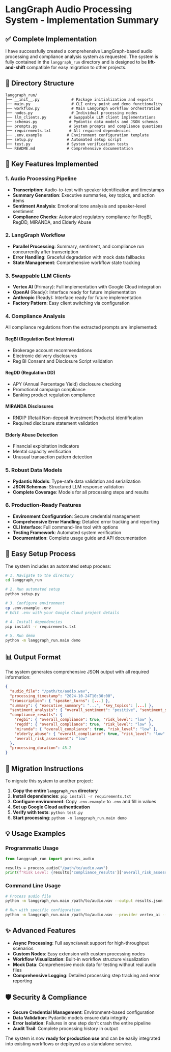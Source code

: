 # LangGraph Audio Processing System - Implementation Summary

## ✅ Complete Implementation

I have successfully created a comprehensive LangGraph-based audio processing and compliance analysis system as requested. The system is fully contained in the `langgraph_run` directory and is designed to be **lift-and-shift** compatible for easy migration to other projects.

## 📁 Directory Structure

```
langgraph_run/
├── __init__.py              # Package initialization and exports
├── main.py                  # CLI entry point and demo functionality
├── workflow.py              # Main LangGraph workflow orchestration
├── nodes.py                 # Individual processing nodes
├── llm_clients.py          # Swappable LLM client implementations
├── schemas.py              # Pydantic data models and JSON schemas
├── prompts.py              # System prompts and compliance questions
├── requirements.txt        # All required dependencies
├── .env.example           # Environment configuration template
├── setup.py               # Automated setup script
├── test.py                # System verification tests
└── README.md              # Comprehensive documentation
```

## 🚀 Key Features Implemented

### 1. **Audio Processing Pipeline**

- **Transcription**: Audio-to-text with speaker identification and timestamps
- **Summary Generation**: Executive summaries, key topics, and action items
- **Sentiment Analysis**: Emotional tone analysis and speaker-level sentiment
- **Compliance Checks**: Automated regulatory compliance for RegBI, RegDD, MIRANDA, and Elderly Abuse

### 2. **LangGraph Workflow**

- **Parallel Processing**: Summary, sentiment, and compliance run concurrently after transcription
- **Error Handling**: Graceful degradation with mock data fallbacks
- **State Management**: Comprehensive workflow state tracking

### 3. **Swappable LLM Clients**

- **Vertex AI** (Primary): Full implementation with Google Cloud integration
- **OpenAI** (Ready): Interface ready for future implementation
- **Anthropic** (Ready): Interface ready for future implementation
- **Factory Pattern**: Easy client switching via configuration

### 4. **Compliance Analysis**

All compliance regulations from the extracted prompts are implemented:

#### RegBI (Regulation Best Interest)

- Brokerage account recommendations
- Electronic delivery disclosures
- Reg BI Consent and Disclosure Script validation

#### RegDD (Regulation DD)

- APY (Annual Percentage Yield) disclosure checking
- Promotional campaign compliance
- Banking product regulation compliance

#### MIRANDA Disclosures

- RNDIP (Retail Non-deposit Investment Products) identification
- Required disclosure statement validation

#### Elderly Abuse Detection

- Financial exploitation indicators
- Mental capacity verification
- Unusual transaction pattern detection

### 5. **Robust Data Models**

- **Pydantic Models**: Type-safe data validation and serialization
- **JSON Schemas**: Structured LLM response validation
- **Complete Coverage**: Models for all processing steps and results

### 6. **Production-Ready Features**

- **Environment Configuration**: Secure credential management
- **Comprehensive Error Handling**: Detailed error tracking and reporting
- **CLI Interface**: Full command-line tool with options
- **Testing Framework**: Automated system verification
- **Documentation**: Complete usage guide and API documentation

## 🔧 Easy Setup Process

The system includes an automated setup process:

```bash
# 1. Navigate to the directory
cd langgraph_run

# 2. Run automated setup
python setup.py

# 3. Configure environment
cp .env.example .env
# Edit .env with your Google Cloud project details

# 4. Install dependencies
pip install -r requirements.txt

# 5. Run demo
python -m langgraph_run.main demo
```

## 📊 Output Format

The system generates comprehensive JSON output with all required information:

```json
{
  "audio_file": "/path/to/audio.wav",
  "processing_timestamp": "2024-10-24T10:30:00",
  "transcription": { "speaker_turns": [...] },
  "summary": { "executive_summary": "...", "key_topics": [...] },
  "sentiment_analysis": { "overall_sentiment": "positive", "sentiment_score": 0.7 },
  "compliance_results": {
    "regbi": { "overall_compliance": true, "risk_level": "low" },
    "regdd": { "overall_compliance": true, "risk_level": "low" },
    "miranda": { "overall_compliance": true, "risk_level": "low" },
    "elderly_abuse": { "overall_compliance": true, "risk_level": "low" },
    "overall_risk_assessment": "low"
  },
  "processing_duration": 45.2
}
```

## 🔄 Migration Instructions

To migrate this system to another project:

1. **Copy the entire `langgraph_run` directory**
2. **Install dependencies**: `pip install -r requirements.txt`
3. **Configure environment**: Copy `.env.example` to `.env` and fill in values
4. **Set up Google Cloud authentication**
5. **Verify with tests**: `python test.py`
6. **Start processing**: `python -m langgraph_run.main demo`

## 💡 Usage Examples

### Programmatic Usage

```python
from langgraph_run import process_audio

results = process_audio("/path/to/audio.wav")
print(f"Risk Level: {results['compliance_results']['overall_risk_assessment']}")
```

### Command Line Usage

```bash
# Process audio file
python -m langgraph_run.main /path/to/audio.wav --output results.json

# Run with specific configuration
python -m langgraph_run.main /path/to/audio.wav --provider vertex_ai --project my-project
```

## ✨ Advanced Features

- **Async Processing**: Full async/await support for high-throughput scenarios
- **Custom Nodes**: Easy extension with custom processing nodes
- **Workflow Visualization**: Built-in workflow structure visualization
- **Mock Data**: Comprehensive mock data for testing without real audio files
- **Comprehensive Logging**: Detailed processing step tracking and error reporting

## 🛡️ Security & Compliance

- **Secure Credential Management**: Environment-based configuration
- **Data Validation**: Pydantic models ensure data integrity
- **Error Isolation**: Failures in one step don't crash the entire pipeline
- **Audit Trail**: Complete processing history in output

The system is now **ready for production use** and can be easily integrated into existing workflows or deployed as a standalone service.
